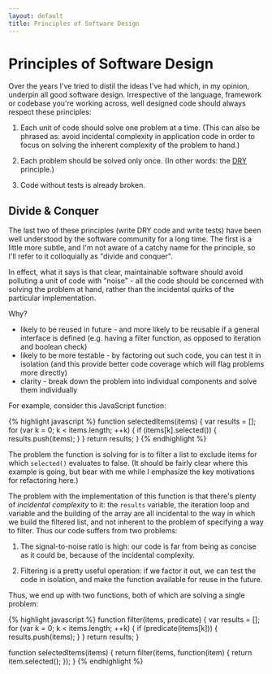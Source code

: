 ```yaml
---
layout: default
title: Principles of Software Design
---
```


# Principles of Software Design

Over the years I've tried to distil the ideas I've had which, in my opinion, underpin all good software design.  Irrespective of the language, framework or codebase you're working across, well designed code should always respect these principles:

1. Each unit of code should solve one problem at a time.  (This can also be phrased as: avoid incidental complexity in application code in order to focus on solving the inherent complexity of the problem to hand.)

2. Each problem should be solved only once.  (In other words: the [DRY](http://en.wikipedia.org/wiki/Don't_repeat_yourself) principle.)

3. Code without tests is already broken.

## Divide & Conquer

The last two of these principles (write DRY code and write tests) have been well understood by the software community for a long time.  The first is a little more subtle, and I'm not aware of a catchy name for the principle, so I'll refer to it colloquially as "divide and conquer".

In effect, what it says is that clear, maintainable software should avoid polluting a unit of code with "noise" - all the code should be concerned with solving the problem at hand, rather than the incidental quirks of the particular implementation.

Why?
- likely to be reused in future - and more likely to be reusable if a general interface is defined (e.g. having a filter function, as opposed to iteration and boolean check)
- likely to be more testable - by factoring out such code, you can test it in isolation (and this provide better code coverage which will flag problems more directly)
- clarity - break down the problem into individual components and solve them individually

For example, consider this JavaScript function:

{% highlight javascript %}
function selectedItems(items) {
    var results = [];
    for (var k = 0; k < items.length; ++k) {
        if (items[k].selected()) {
            results.push(items);
        }
    }
    return results;
}
{% endhighlight %}

The problem the function is solving for is to filter a list to exclude items for which ```selected()``` evaluates to false.  (It should be fairly clear where this example is going, but bear with me while I emphasize the key motivations for refactoring here.)

The problem with the implementation of this function is that there's plenty of _incidental complexity_ to it: the ```results``` variable, the iteration loop and variable and the building of the array are all incidental to the way in which we build the filtered list, and not inherent to the problem of specifying a way to filter.  Thus our code suffers from two problems:

1. The signal-to-noise ratio is high: our code is far from being as concise as it could be, because of the incidental complexity.

2. Filtering is a pretty useful operation: if we factor it out, we can test the code in isolation, and make the function available for reuse in the future.

Thus, we end up with two functions, both of which are solving a single problem:

{% highlight javascript %}
function filter(items, predicate) {
    var results = [];
    for (var k = 0; k < items.length; ++k) {
        if (predicate(items[k])) {
            results.push(items);
        }
    }
    return results;
}

function selectedItems(items) {
    return filter(items, function(item) {
        return item.selected();
    });
}
{% endhighlight %}

